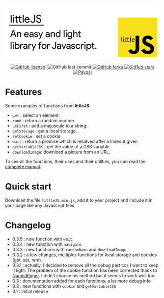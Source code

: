 ![Header](/docs/header.png)

<div align="center">

[![GitHub license](https://img.shields.io/github/license/n-deleforge/littleJS?style=for-the-badge)](https://github.com/n-deleforge/littleJS/blob/main/LICENCE)
[![GitHub last commit](https://img.shields.io/github/last-commit/n-deleforge/littleJS?style=for-the-badge)
[![GitHub forks](https://img.shields.io/github/forks/n-deleforge/littleJS?style=for-the-badge)](https://github.com/n-deleforge/littleJS/network)
[![GitHub stars](https://img.shields.io/github/stars/n-deleforge/littleJS?style=for-the-badge)](https://github.com/n-deleforge/littleJS/stargazers)
[![Paypal](https://img.shields.io/badge/DONATE-PAYPAL.ME-lightgrey?style=for-the-badge)](https://www.paypal.com/paypalme/nicolasdeleforge)

</div>
 
# Features

Some examples of functions from **littleJS**.

- `get` : select an element.
- `rand` : return a random number.
- `ucFirst` : add a majuscule to a string.
- `getStorage` : get a local storage.
- `setCookie` : set a cookie.
- `wait` : return a promise which is resolved after a timeout given
- `getVariableCSS` : get the value of a CSS variable.
- `downloadImage`: download a picture from an URL.

To see all the functions, their uses and their utilities, you can read the [complete manual](/docs/manual.md).

# Quick start
Download the file `littleJS.min.js`, add it to your project and include it in your page like any Javascript files.

# Changelog
 
 - 0.3.5 : new function with `wait`.
 - 0.3.4 : new function with `navigate`.
 - 0.3.3 : new functions with `randomName` and `downloadImage`.
 - 0.3.2 :  a few changes, multiples functions for local storage and cookies (get, set, rem).
 - 0.3.1 : actually, I decided to remove all the debug part cos I want to keep it light. The problem of the cookie function has been corrected thank to [NamedRoger](https://github.com/NamedRoger). I didn't choose his method but it seems to work well too.
 - 0.3 : documentation added for each functions, a lot more debug info
 - 0.2 : new functions with `cookie` and `getVariableCSS` 
 - 0.1 : Initial release
